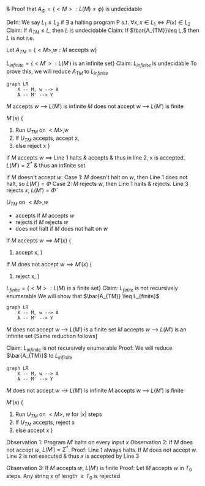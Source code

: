 & Proof that $A_{\Phi}=\{<M>:L(M) \neq \phi\}$ is undecidable

Defn: We say $L_{1}\leq L_2$ if $\exists$ a halting program P s.t. $\forall x, x\in L_{1}\iff P(x) \in L_2$
Claim: If $A_{TM} \leq L,$ then $L$ is undecidable
Claim: If $\bar{A_{TM}}\leq L,$ then $L$ is not r.e.

Let $A_{TM}=\{<M>,w:M \text{ accepts } w\}$

$L_{infinite}=\{<M'>:L(M') \text{ is an infinite set}\}$
	Claim: $L_{infinite}$ is undecidable
	To prove this, we will reduce $A_{TM}$ to $L_{infinite}$

```mermaid
graph LR
	X -- M, w --> A
	A -- M' --> Y
```
$M$ accepts $w$ --> $L(M')$ is infinite
$M$ does not accept $w$ --> $L(M')$ is finite

$M'(x)$ {
1. Run $U_{TM}$ on $<M>,w$
2. If $U_{TM}$ accepts, accept x,
3. else reject x
}

If $M$ accepts $w$ $\implies$ Line 1 halts & accepts & thus in line 2, x is accepted. $L(M') = \Sigma^{*}$ & thus an infinite set

If $M$ doesn't accept $w$:
Case 1: $M$ doesn't halt on $w$, then Line 1 does not halt, so $L(M')=\Phi$
Case 2: $M$ rejects $w$, then Line 1 halts & rejects. Line 3 rejects $x$, $L(M')=\bar{\Phi}$

$U_{TM}$ on $<M>, w$
- accepts if $M$ accepts $w$
- rejects if $M$ rejects $w$
- does not halt if $M$ does not halt on $w$

If $M$ accepts $w \implies M'(x)$ {
1. accept x,
}

If $M$ does not accept $w \implies M'(x)$ {
1. reject x,
}

$L_{finite} = \{<M>:L(M) \text{ is a finite set}\}$
Claim: $L_{finite}$ is not recursively enumerable
We will show that $\bar{A_{TM}} \leq L_{finite}$

```mermaid
graph LR
	X -- M, w --> A
	A -- M' --> Y
```

$M$ does not accept $w$ --> $L(M')$ is a finite set
$M$ accepts $w$ --> $L(M')$ is an infinite set
[Same reduction follows]

Claim: $L_{infinite}$ is not recursively enumerable
Proof: We will reduce $\bar{A_{TM}}$ to $L_{infinite}$
```mermaid
graph LR
	X -- M, w --> A
	A -- M' --> Y
```
$M$ does not accept $w$ --> $L(M')$ is infinite
$M$ accepts $w$ --> $L(M')$ is finite

$M'(x)$ {
1. Run $U_{TM}$ on $<M>$, $w$ for $|x|$ steps
2. If $U_{TM}$ accepts, reject x
3. else accept x
}

Observation 1: Program $M'$ halts on every input $x$
Observation 2: If $M$ does not accept $w$, $L(M')=\Sigma^{*}$.
Proof: Line 1 always halts. If $M$ does not accept w.
Line 2 is not executed & thus $x$ is accepted by Line 3

Observation 3: If $M$ accepts $w$, $L(M')$ is finite
Proof: Let $M$ accepts $w$ in $T_{0}$ steps. Any string $x$ of length $\geq T_0$ is rejected

